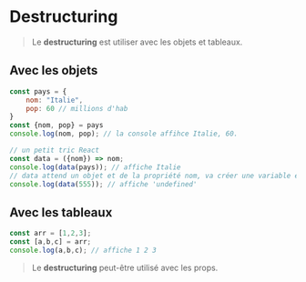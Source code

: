 # Destructuring

>Le **destructuring** est utiliser avec les objets et tableaux.

## Avec les objets
```js
const pays = {
    nom: "Italie",
    pop: 60 // millions d'hab
}
const {nom, pop} = pays
console.log(nom, pop); // la console affihce Italie, 60.

// un petit tric React
const data = ({nom}) => nom;
console.log(data(pays)); // affiche Italie
// data attend un objet et de la propriété nom, va créer une variable et retourner le nom, donc Italie
console.log(data(555)); // affiche 'undefined'
```

## Avec les tableaux
```js
const arr = [1,2,3];
const [a,b,c] = arr;
console.log(a,b,c); // affiche 1 2 3
```
>Le **destructuring** peut-être utilisé avec les props.